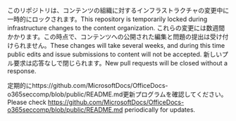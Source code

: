 <span data-ttu-id="5d4a8-101">このリポジトリは、コンテンツの組織に対するインフラストラクチャの変更中に一時的にロックされます。</span><span class="sxs-lookup"><span data-stu-id="5d4a8-101">This repository is temporarily locked during infrastructure changes to the content organization.</span></span> <span data-ttu-id="5d4a8-102">これらの変更には数週間かかります。この時点で、コンテンツへの公開された編集と問題の提出は受け付けられません。</span><span class="sxs-lookup"><span data-stu-id="5d4a8-102">These changes will take several weeks, and during this time public edits and issue submissions to content will not be accepted.</span></span> <span data-ttu-id="5d4a8-103">新しいプル要求は応答なしで閉じられます。</span><span class="sxs-lookup"><span data-stu-id="5d4a8-103">New pull requests will be closed without a response.</span></span>

<span data-ttu-id="5d4a8-104">定期的にhttps://github.com/MicrosoftDocs/OfficeDocs-o365seccomp/blob/public/README.md更新プログラムを確認してください。</span><span class="sxs-lookup"><span data-stu-id="5d4a8-104">Please check https://github.com/MicrosoftDocs/OfficeDocs-o365seccomp/blob/public/README.md periodically for updates.</span></span>
